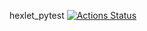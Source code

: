 hexlet_pytest
[![Actions Status](https://github.com/Nella611/hexlet_pytest/runs/4008783881?check_suite_focus=true)](https://github.com/Nella611/hexlet_pytest/actions)
